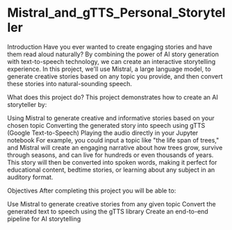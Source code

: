 # Mistral_and_gTTS_Personal_Storyteller
Introduction
Have you ever wanted to create engaging stories and have them read aloud naturally? By combining the power of AI story generation with text-to-speech technology, we can create an interactive storytelling experience. In this project, we'll use Mistral, a large language model, to generate creative stories based on any topic you provide, and then convert these stories into natural-sounding speech.

What does this project do?
This project demonstrates how to create an AI storyteller by:

Using Mistral to generate creative and informative stories based on your chosen topic
Converting the generated story into speech using gTTS (Google Text-to-Speech)
Playing the audio directly in your Jupyter notebook
For example, you could input a topic like "the life span of trees," and Mistral will create an engaging narrative about how trees grow, survive through seasons, and can live for hundreds or even thousands of years. This story will then be converted into spoken words, making it perfect for educational content, bedtime stories, or learning about any subject in an auditory format.

Objectives
After completing this project you will be able to:

Use Mistral to generate creative stories from any given topic
Convert the generated text to speech using the gTTS library
Create an end-to-end pipeline for AI storytelling
